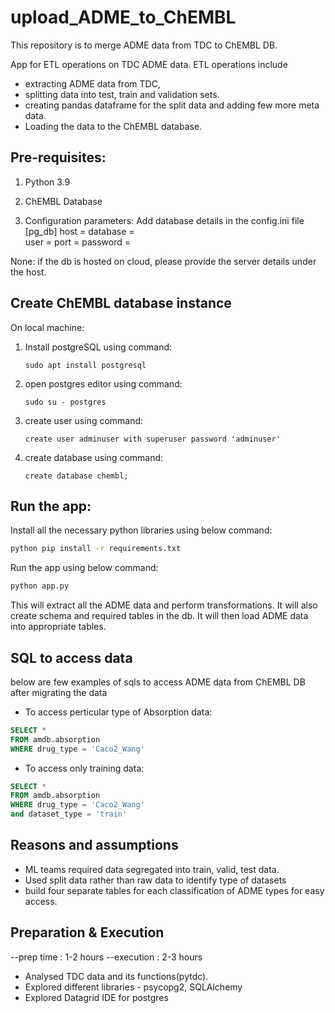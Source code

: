 # upload_ADME_to_ChEMBL

This repository is to merge ADME data from TDC to ChEMBL DB.

App for ETL operations on TDC ADME data. ETL operations include 
* extracting ADME data from TDC, 
* splitting data into test, train and validation sets.
* creating pandas dataframe for the split data and adding few more meta data.
* Loading the data to the ChEMBL database.


## Pre-requisites:

1. Python 3.9
2. ChEMBL Database

3. Configuration parameters: Add database details in the config.ini file
[pg_db]
host = 
database =  
user = 
port = 
password = 

None: if the db is hosted on cloud, 
please provide the server details under the host.

## Create ChEMBL database instance
On local machine:
1. Install postgreSQL using command: 
    ```shell
    sudo apt install postgresql
    ```
   
2. open postgres editor using command: 
    ```shell
    sudo su - postgres
    ```
   
3. create user using command: 
    ```shell
    create user adminuser with superuser password 'adminuser'
    ```
   
4. create database using command: 
    ```shell 
    create database chembl;
    ```


## Run the app:

Install all the necessary python libraries using below command:

```sh
python pip install -r requirements.txt
```
Run the app using below command:

```sh
python app.py
```

This will extract all the ADME data and perform transformations. 
It will also create schema and required tables in the db.
It will then load ADME data into appropriate tables.


## SQL to access data

below are few examples of sqls to access ADME data from ChEMBL DB after migrating the data

* To access perticular type of Absorption data:
```sql 
SELECT * 
FROM amdb.absorption 
WHERE drug_type = 'Caco2_Wang'
```
* To access only training data: 
```sql 
SELECT * 
FROM amdb.absorption 
WHERE drug_type = 'Caco2_Wang' 
and dataset_type = 'train'
```


## Reasons and assumptions
* ML teams required data segregated into train, valid, test data. 
* Used split data rather than raw data to identify type of datasets
* build four separate tables for each classification of ADME types for easy access.

## Preparation & Execution
--prep time : 1-2 hours
--execution : 2-3 hours
* Analysed TDC data and its functions(pytdc).
* Explored different libraries - psycopg2, SQLAlchemy
* Explored Datagrid IDE for postgres
